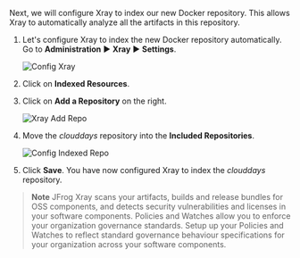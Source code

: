 Next, we will configure Xray to index our new Docker repository. This allows Xray to automatically analyze all the artifacts in this repository.

1. Let's configure Xray to index the new Docker repository automatically. Go to **Administration** ► **Xray** ► **Settings**.

   ![Config Xray](../../../docs/images/config-xray.png)

2. Click on **Indexed Resources**.

3. Click on **Add a Repository** on the right.

   ![Xray Add Repo](../../../docs/images/xray-add-repo.png)

4. Move the _clouddays_ repository into the **Included Repositories**.

    ![Config Indexed Repo](../../../docs/images/config-indexed-repo.png)

5. Click **Save**. You have now configured Xray to index the _clouddays_ repository.


> **Note** JFrog Xray scans your artifacts, builds and release bundles for OSS components, and detects security vulnerabilities and licenses in your software components. 
Policies and Watches allow you to enforce your organization governance standards. Setup up your Policies and Watches to reflect standard governance behaviour specifications for your organization across your software components.
